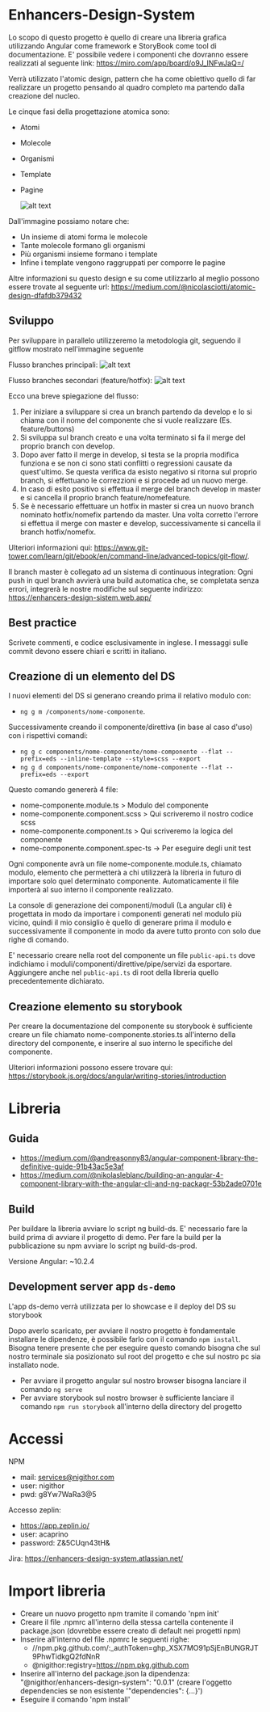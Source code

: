# Enhancers-Design-System

Lo scopo di questo progetto è quello di creare una libreria grafica utilizzando Angular come framework e StoryBook come tool di documentazione. 
E' possibile vedere i componenti che dovranno essere realizzati al seguente link: https://miro.com/app/board/o9J_lNFwJaQ=/

Verrà utilizzato l'atomic design, pattern che ha come obiettivo quello di far realizzare un progetto pensando al quadro completo ma partendo dalla creazione del nucleo.

Le cinque fasi della progettazione atomica sono:
- Atomi
- Molecole
- Organismi
- Template
- Pagine
  

  ![alt text](https://miro.medium.com/max/2880/1*OwjMmIOi9rN5XwSOxZxT-g.png)

Dall'immagine possiamo notare che:
- Un insieme di atomi forma le molecole
- Tante molecole formano gli organismi
- Più organismi insieme formano i template
- Infine i template vengono raggruppati per comporre le pagine

Altre informazioni su questo design e su come utilizzarlo al meglio possono essere trovate al seguente url: https://medium.com/@nicolasciotti/atomic-design-dfafdb379432


## Sviluppo
Per sviluppare in parallelo utilizzeremo la metodologia git, seguendo il gitflow mostrato nell'immagine seguente

Flusso branches principali:
![alt text](https://www.git-tower.com/learn/git/ebook/en/command-line/advanced-topics/git-flow/01-master-develop.png)

Flusso branches secondari (feature/hotfix):
![alt text](https://www.git-tower.com/learn/git/ebook/en/command-line/advanced-topics/git-flow/01-master-develop.png)

Ecco una breve spiegazione del flusso:
1. Per iniziare a sviluppare si crea un branch partendo da develop e lo si chiama con il nome del componente che si vuole realizzare (Es. feature/buttons)
2. Si sviluppa sul branch creato e una volta terminato si fa il merge del proprio branch con develop.
3. Dopo aver fatto il merge in develop, si testa se la propria modifica funziona e se non ci sono stati conflitti o regressioni causate da quest'ultimo. Se questa verifica da esisto negativo si ritorna sul proprio branch, si effettuano le correzzioni e si procede ad un nuovo merge.
4. In caso di esito positivo si effettua il merge del branch develop in master e si cancella il proprio branch feature/nomefeature.
5. Se è necessario effettuare un hotfix in master si crea un nuovo branch nominato hotfix/nomefix partendo da master. Una volta corretto l'errore si effettua il merge con master e develop, successivamente si cancella il branch hotfix/nomefix.

Ulteriori informazioni qui: https://www.git-tower.com/learn/git/ebook/en/command-line/advanced-topics/git-flow/.

Il branch master è collegato ad un sistema di continuous integration:
Ogni push in quel branch avvierà una build automatica che, se completata senza errori, integrerà le nostre modifiche sul seguente indirizzo: https://enhancers-design-sistem.web.app/

## Best practice
Scrivete commenti, e codice esclusivamente in inglese.
I messaggi sulle commit devono essere chiari e scritti in italiano.

## Creazione di un elemento del DS
I nuovi elementi del DS si generano creando prima il relativo modulo con:
- `ng g m /components/nome-componente`.

Successivamente creando il componente/direttiva (in base al caso d'uso) con i rispettivi comandi:
- `ng g c components/nome-componente/nome-componente --flat --prefix=eds --inline-template --style=scss --export`
- `ng g d components/nome-componente/nome-componente --flat --prefix=eds --export`


Questo comando genererà 4 file:
- nome-componente.module.ts > Modulo del componente 
- nome-componente.component.scss > Qui scriveremo il nostro codice scss
- nome-componente.component.ts > Qui scriveremo la logica del componente
- nome-componente.component.spec-ts -> Per eseguire degli unit test

Ogni componente avrà un file nome-componente.module.ts, chiamato modulo, elemento che permetterà a chi utilizzerà la libreria in futuro di importare solo quel determinato componente. Automaticamente il file importerà al suo interno il componente realizzato.

La console di generazione dei componenti/moduli (La angular cli) è progettata in modo da importare i componenti generati nel modulo più vicino, quindi il mio consiglio è quello di generare prima il modulo e successivamente il componente in modo da avere tutto pronto con solo due righe di comando.

E' necessario creare nella root del componente un file `public-api.ts` dove indichiamo i moduli/componenti/direttive/pipe/servizi da esportare.
Aggiungere anche nel `public-api.ts` di root della libreria quello precedentemente dichiarato.

## Creazione elemento su storybook
Per creare la documentazione del componente su storybook è sufficiente creare un file chiamato nome-componente.stories.ts all'interno della directory del componente, e inserire al suo interno le specifiche del componente.

Ulteriori informazioni possono essere trovare qui: https://storybook.js.org/docs/angular/writing-stories/introduction


# Libreria
## Guida
 - https://medium.com/@andreasonny83/angular-component-library-the-definitive-guide-91b43ac5e3af
 - https://medium.com/@nikolasleblanc/building-an-angular-4-component-library-with-the-angular-cli-and-ng-packagr-53b2ade0701e
 
## Build
Per buildare la libreria avviare lo script ng build-ds. E' necessario fare la build prima di avviare il progetto di demo.
Per fare la build per la pubblicazione su npm avviare lo script ng build-ds-prod.

Versione Angular: ~10.2.4


## Development server app `ds-demo`
L'app ds-demo verrà utilizzata per lo showcase e il deploy del DS su storybook

Dopo averlo scaricato, per avviare il nostro progetto è fondamentale installare le dipendenze, è possibile farlo con il comando `npm install`. Bisogna tenere presente che per eseguire questo comando bisogna che sul nostro terminale sia posizionato sul root del progetto e che sul nostro pc sia installato node.

- Per avviare il progetto angular sul nostro browser bisogna lanciare il comando `ng serve` 
- Per avviare storybook sul nostro browser è sufficiente lanciare il comando `npm run storybook` all'interno della directory del progetto

# Accessi
NPM

 - mail: services@nigithor.com
 - user: nigithor
 - pwd: g8Yw7WaRa3@5

Accesso zeplin:

  - https://app.zeplin.io/
  - user: acaprino
  - password: Z&5CUqn43tH&

Jira: https://enhancers-design-system.atlassian.net/

# Import libreria
 - Creare un nuovo progetto npm tramite il comando 'npm init'
 - Creare il file .npmrc all'interno della stessa cartella contenente il package.json (dovrebbe essere creato di default nei progetti npm)
 - Inserire all'interno del file .npmrc le seguenti righe:
   - //npm.pkg.github.com/:_authToken=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
   - @nigithor:registry=https://npm.pkg.github.com
 - Inserire all'interno del package.json la dipendenza: "@nigithor/enhancers-design-system": "0.0.1" (creare l'oggetto dependencies se non esistente '"dependencies": {...}')
 - Eseguire il comando 'npm install'
